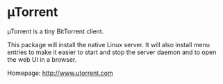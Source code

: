 µTorrent
========

µTorrent is a tiny BitTorrent client.

This package will install the native Linux server.
It will also install menu entries to make it easier to start and stop the server daemon
and to open the web UI in a browser.

Homepage: http://www.utorrent.com

